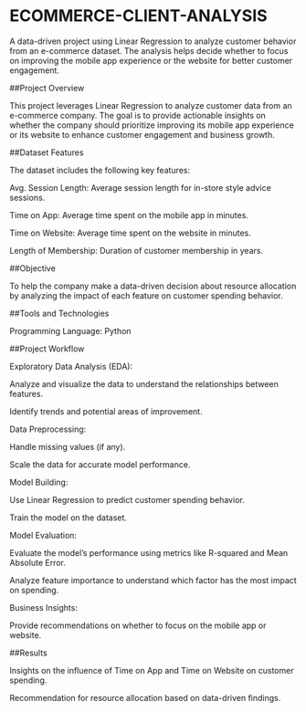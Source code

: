 # ECOMMERCE-CLIENT-ANALYSIS
 A data-driven project using Linear Regression to analyze customer behavior from an e-commerce dataset. The analysis helps decide whether to focus on improving the mobile app experience or the website for better customer engagement.

##Project Overview

This project leverages Linear Regression to analyze customer data from an e-commerce company. The goal is to provide actionable insights on whether the company should prioritize improving its mobile app experience or its website to enhance customer engagement and business growth.

##Dataset Features

The dataset includes the following key features:

Avg. Session Length: Average session length for in-store style advice sessions.

Time on App: Average time spent on the mobile app in minutes.

Time on Website: Average time spent on the website in minutes.

Length of Membership: Duration of customer membership in years.

##Objective

To help the company make a data-driven decision about resource allocation by analyzing the impact of each feature on customer spending behavior.

##Tools and Technologies

Programming Language: Python

##Project Workflow

Exploratory Data Analysis (EDA):

Analyze and visualize the data to understand the relationships between features.

Identify trends and potential areas of improvement.

Data Preprocessing:

Handle missing values (if any).

Scale the data for accurate model performance.

Model Building:

Use Linear Regression to predict customer spending behavior.

Train the model on the dataset.

Model Evaluation:

Evaluate the model’s performance using metrics like R-squared and Mean Absolute Error.

Analyze feature importance to understand which factor has the most impact on spending.

Business Insights:

Provide recommendations on whether to focus on the mobile app or website.

##Results

Insights on the influence of Time on App and Time on Website on customer spending.

Recommendation for resource allocation based on data-driven findings.

